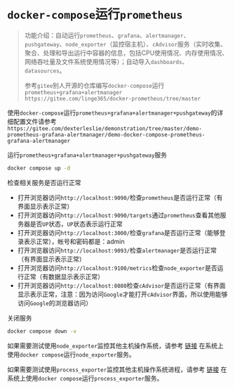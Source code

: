 # `docker-compose`运行`prometheus`

> 功能介绍：自动运行`prometheus`、`grafana`、`alertmanager`、`pushgateway`、`node_exporter`（监控宿主机）、`cAdvisor`服务（实时收集、聚合、处理和导出运行中容器的信息，包括CPU使用情况、内存使用情况、网络吞吐量及文件系统使用情况等）；自动导入`dashboards`、`datasources`。
>
> 参考`gitee`别人开源的仓库编写`docker-compose`运行`prometheus+grafana+alertmanager https://gitee.com/linge365/docker-prometheus/tree/master`

使用`docker-compose`运行`prometheus+grafana+alertmanager+pushgateway`的详细配置文件请参考`https://gitee.com/dexterleslie/demonstration/tree/master/demo-prometheus-grafana-alertmanager/demo-docker-compose-prometheus-grafana-alertmanager`

运行`prometheus+grafana+alertmanager+pushgateway`服务

```bash
docker compose up -d
```

检查相关服务是否运行正常

- 打开浏览器访问`http://localhost:9090/`检查`prometheus`是否运行正常（有界面显示表示正常）
- 打开浏览器访问`http://localhost:9090/targets`通过`prometheus`查看其他服务器是否`UP`状态，`UP`状态表示运行正常
- 打开浏览器访问`http://localhost:3000/`检查`grafana`是否运行正常（能够登录表示正常），帐号和密码都是：admin
- 打开浏览器访问`http://localhost:9093/`检查`alertmanager`是否运行正常（有界面显示表示正常）
- 打开浏览器访问`http://localhost:9100/metrics`检查`node_exporter`是否运行正常（有数据显示表示正常）
- 打开浏览器访问`http://localhost:8080`检查`cAdvisor`是否运行正常（有界面显示表示正常，注意：因为访问`Google`才能打开`cAdvisor`界面，所以使用能够访问`Google`的浏览器访问）

关闭服务

```bash
docker compose down -v
```

如果需要测试使用`node_exporter`监控其他主机操作系统，请参考 <a href="/prometheus-grafana-alertmanager/exporter使用.html#使用docker-compose运行node-exporter" target="_blank">链接</a> 在系统上使用`docker compose`运行`node_exporter`服务。

如果需要测试使用`process_exporter`监控其他主机操作系统进程，请参考 <a href="/prometheus-grafana-alertmanager/exporter使用.html#使用docker-compose运行process-exporter" target="_blank">链接</a> 在系统上使用`docker compose`运行`process_exporter`服务。